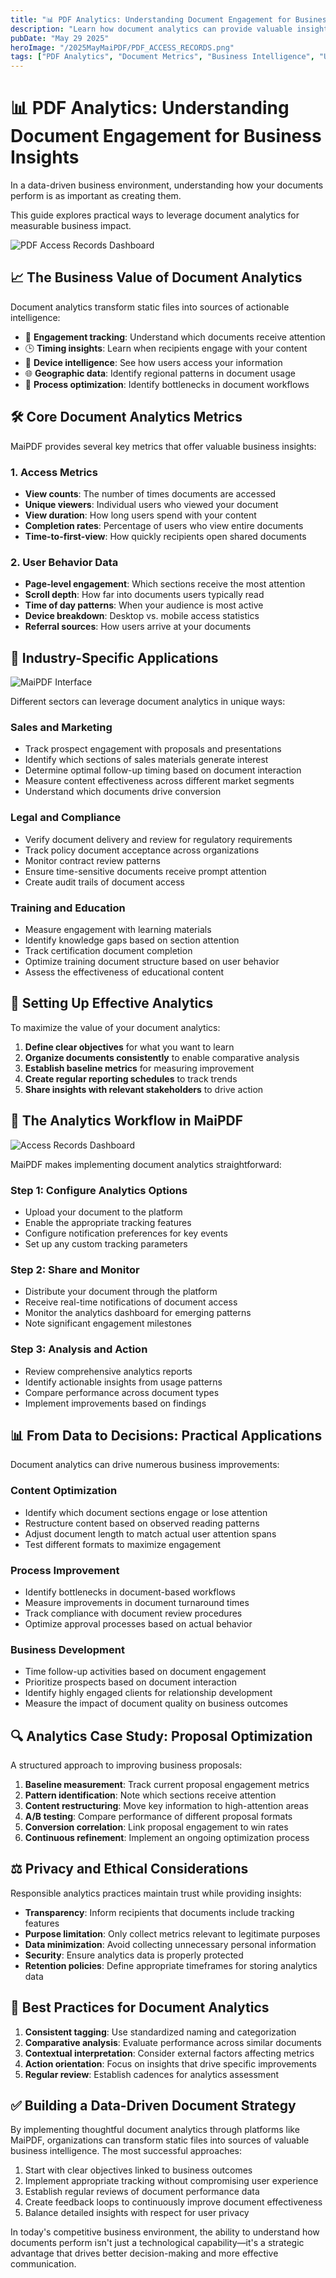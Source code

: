 ```yaml
---
title: "📊 PDF Analytics: Understanding Document Engagement for Business Insights"
description: "Learn how document analytics can provide valuable insights into how your PDFs are viewed and used, helping you make data-driven business decisions."
pubDate: "May 29 2025"
heroImage: "/2025MayMaiPDF/PDF_ACCESS_RECORDS.png"
tags: ["PDF Analytics", "Document Metrics", "Business Intelligence", "User Engagement", "Document Tracking"]
---
```


# 📊 PDF Analytics: Understanding Document Engagement for Business Insights

<div class="intro-panel">
  <p>In a data-driven business environment, understanding how your documents perform is as important as creating them.</p>
  <p>This guide explores practical ways to leverage document analytics for measurable business impact.</p>
</div>

![PDF Access Records Dashboard](/2025MayMaiPDF/PDF_ACCESS_RECORDS.png)

## 📈 The Business Value of Document Analytics

Document analytics transform static files into sources of actionable intelligence:

- 🎯 **Engagement tracking**: Understand which documents receive attention
- 🕒 **Timing insights**: Learn when recipients engage with your content
- 📱 **Device intelligence**: See how users access your information
- 🌐 **Geographic data**: Identify regional patterns in document usage
- 🔄 **Process optimization**: Identify bottlenecks in document workflows

## 🛠️ Core Document Analytics Metrics

MaiPDF provides several key metrics that offer valuable business insights:

### 1. Access Metrics

- **View counts**: The number of times documents are accessed
- **Unique viewers**: Individual users who viewed your document
- **View duration**: How long users spend with your content
- **Completion rates**: Percentage of users who view entire documents
- **Time-to-first-view**: How quickly recipients open shared documents

### 2. User Behavior Data

- **Page-level engagement**: Which sections receive the most attention
- **Scroll depth**: How far into documents users typically read
- **Time of day patterns**: When your audience is most active
- **Device breakdown**: Desktop vs. mobile access statistics
- **Referral sources**: How users arrive at your documents

## 💼 Industry-Specific Applications

![MaiPDF Interface](/2025MayMaiPDF/menus_in_maipdf.png)

Different sectors can leverage document analytics in unique ways:

### Sales and Marketing
- Track prospect engagement with proposals and presentations
- Identify which sections of sales materials generate interest
- Determine optimal follow-up timing based on document interaction
- Measure content effectiveness across different market segments
- Understand which documents drive conversion

### Legal and Compliance
- Verify document delivery and review for regulatory requirements
- Track policy document acceptance across organizations
- Monitor contract review patterns
- Ensure time-sensitive documents receive prompt attention
- Create audit trails of document access

### Training and Education
- Measure engagement with learning materials
- Identify knowledge gaps based on section attention
- Track certification document completion
- Optimize training document structure based on user behavior
- Assess the effectiveness of educational content

## 📱 Setting Up Effective Analytics

To maximize the value of your document analytics:

1. **Define clear objectives** for what you want to learn
2. **Organize documents consistently** to enable comparative analysis
3. **Establish baseline metrics** for measuring improvement
4. **Create regular reporting schedules** to track trends
5. **Share insights with relevant stakeholders** to drive action

## 🔄 The Analytics Workflow in MaiPDF

![Access Records Dashboard](/2025MayMaiPDF/PDF_ACCESS_RECORDS.png)

MaiPDF makes implementing document analytics straightforward:

### Step 1: Configure Analytics Options
- Upload your document to the platform
- Enable the appropriate tracking features
- Configure notification preferences for key events
- Set up any custom tracking parameters

### Step 2: Share and Monitor
- Distribute your document through the platform
- Receive real-time notifications of document access
- Monitor the analytics dashboard for emerging patterns
- Note significant engagement milestones

### Step 3: Analysis and Action
- Review comprehensive analytics reports
- Identify actionable insights from usage patterns
- Compare performance across document types
- Implement improvements based on findings

## 📊 From Data to Decisions: Practical Applications

Document analytics can drive numerous business improvements:

### Content Optimization
- Identify which document sections engage or lose attention
- Restructure content based on observed reading patterns
- Adjust document length to match actual user attention spans
- Test different formats to maximize engagement

### Process Improvement
- Identify bottlenecks in document-based workflows
- Measure improvements in document turnaround times
- Track compliance with document review procedures
- Optimize approval processes based on actual behavior

### Business Development
- Time follow-up activities based on document engagement
- Prioritize prospects based on document interaction
- Identify highly engaged clients for relationship development
- Measure the impact of document quality on business outcomes

## 🔍 Analytics Case Study: Proposal Optimization

A structured approach to improving business proposals:

1. **Baseline measurement**: Track current proposal engagement metrics
2. **Pattern identification**: Note which sections receive attention
3. **Content restructuring**: Move key information to high-attention areas
4. **A/B testing**: Compare performance of different proposal formats
5. **Conversion correlation**: Link proposal engagement to win rates
6. **Continuous refinement**: Implement an ongoing optimization process

## ⚖️ Privacy and Ethical Considerations

Responsible analytics practices maintain trust while providing insights:

- **Transparency**: Inform recipients that documents include tracking features
- **Purpose limitation**: Only collect metrics relevant to legitimate purposes
- **Data minimization**: Avoid collecting unnecessary personal information
- **Security**: Ensure analytics data is properly protected
- **Retention policies**: Define appropriate timeframes for storing analytics data

## 🌟 Best Practices for Document Analytics

1. **Consistent tagging**: Use standardized naming and categorization
2. **Comparative analysis**: Evaluate performance across similar documents
3. **Contextual interpretation**: Consider external factors affecting metrics
4. **Action orientation**: Focus on insights that drive specific improvements
5. **Regular review**: Establish cadences for analytics assessment

## ✅ Building a Data-Driven Document Strategy

By implementing thoughtful document analytics through platforms like MaiPDF, organizations can transform static files into sources of valuable business intelligence. The most successful approaches:

1. Start with clear objectives linked to business outcomes
2. Implement appropriate tracking without compromising user experience
3. Establish regular reviews of document performance data
4. Create feedback loops to continuously improve document effectiveness
5. Balance detailed insights with respect for user privacy

In today's competitive business environment, the ability to understand how documents perform isn't just a technological capability—it's a strategic advantage that drives better decision-making and more effective communication.